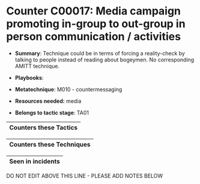 # Counter C00017: Media campaign promoting in-group to out-group in person communication / activities

* **Summary**: Technique could be in terms of forcing a reality-check by talking to people instead of reading about bogeymen. No corresponding AMITT technique. 

* **Playbooks**: 

* **Metatechnique**: M010 - countermessaging

* **Resources needed:** media

* **Belongs to tactic stage**: TA01


| Counters these Tactics |
| ---------------------- |



| Counters these Techniques |
| ------------------------- |



| Seen in incidents |
| ----------------- |


DO NOT EDIT ABOVE THIS LINE - PLEASE ADD NOTES BELOW